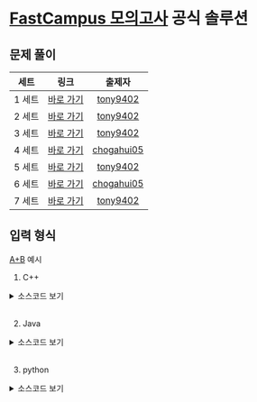 # [FastCampus 모의고사](https://fastcampus.co.kr/dev_online_codingtest) 공식 솔루션

## 문제 풀이

| 세트  |   링크   | 출제자 |
| :---: | :------: | :----: |
| 1 세트| [바로 가기](./set1) | [tony9402](https://www.acmicpc.net/user/tony9402) |
| 2 세트| [바로 가기](./set2) | [tony9402](https://www.acmicpc.net/user/tony9402) |
| 3 세트| [바로 가기](./set3) | [tony9402](https://www.acmicpc.net/user/tony9402) |
| 4 세트| [바로 가기](https://github.com/cdog-gh/gh_coding_test/tree/main/1) | [chogahui05](https://www.acmicpc.net/user/chogahui05) |
| 5 세트| [바로 가기](./set5) | [tony9402](https://www.acmicpc.net/user/tony9402) |
| 6 세트| [바로 가기](https://github.com/cdog-gh/gh_coding_test/tree/main/2) | [chogahui05](https://www.acmicpc.net/user/chogahui05) |
| 7 세트| [바로 가기](./set7) | [tony9402](https://www.acmicpc.net/user/tony9402) |

## 입력 형식

[A+B](https://www.acmicpc.net/problem/1000) 예시

1. C++

<details>
    <summary>소스코드 보기</summary>

```cpp
#include<iostream>

using namespace std;

int main() {
    ios::sync_with_stdio(false);
    cin.tie(0);
    
    int a, b; cin >> a >> b;
    cout << a + b;

    return 0;
}
```
</details>
<br>
  
2. Java

<details>
    <summary>소스코드 보기</summary>

```Java
import java.util.*;
import java.lang.*;
import java.io.*;

public class Main {
    public static void main(String[] args) {
        FastReader rd = new FastReader();

        int a = rd.nextInt();
        int b = rd.nextInt();
        System.out.println(a + b);
    }

    static class FastReader {
        BufferedReader br;
        StringTokenizer st;

        public FastReader() {
            br = new BufferedReader(new InputStreamReader(System.in));
        }

        String next() {
            while(st == null || !st.hasMoreElements()) {
                try {
                    st = new StringTokenizer(br.readLine());
                }
                catch (IOException e) {
                    e.printStackTrace();
                }
            }
            return st.nextToken();
        }

        int nextInt() { return Integer.parseInt(next()); }
        long nextLong() { return Long.parseLong(next()); }
        double nextDouble() { return Double.parseDouble(next()); }
        String nextLine() {
            String str = "";
            try {
                str = br.readLine();
            }
            catch (IOException e) {
                e.printStackTrace();
            }
            return str;
        }
    }
}
```
</details>
<br>
  

3. python

<details>
    <summary>소스코드 보기</summary>

```python
import sys

def input():
    return sys.stdin.readline().rstrip()

a, b = map(int, input().split())
print(a + b)
```
</details>
